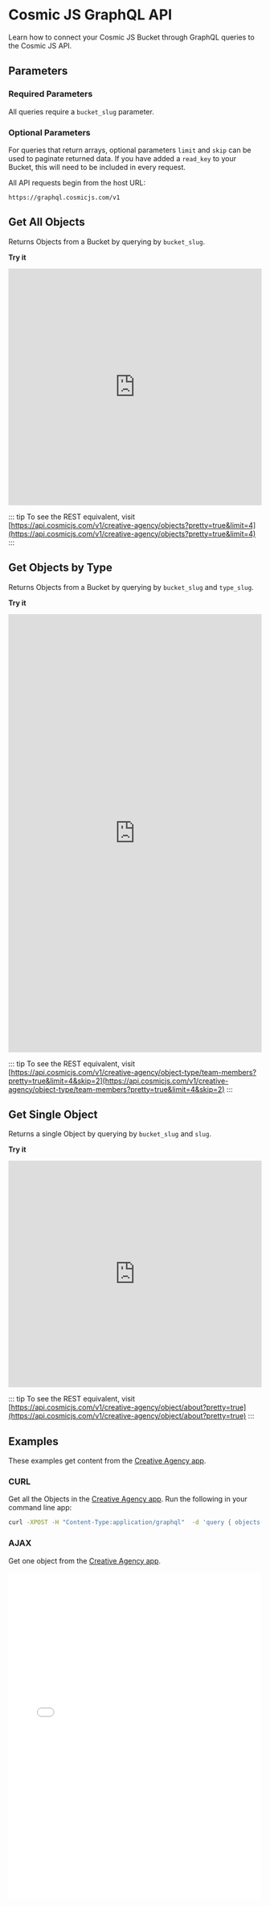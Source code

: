 # Cosmic JS GraphQL API

Learn how to connect your Cosmic JS Bucket through GraphQL queries to the Cosmic JS API.

## Parameters

### Required Parameters

All queries require a `bucket_slug` parameter.

### Optional Parameters

For queries that return arrays, optional parameters `limit` and `skip` can be used to paginate returned data. If you have added a `read_key` to your Bucket, this will need to be included in every request.

All API requests begin from the host URL:

```
https://graphql.cosmicjs.com/v1
```


## Get All Objects

Returns Objects from a Bucket by querying by `bucket_slug`.

**Try it**

<iframe src="https://graphql.cosmicjs.com/v1?query=%7B%0A%20%20objects(bucket_slug%3A%20%22creative-agency%22%2C%20limit%3A%204)%20%7B%0A%20%20%20%20title%0A%20%20%20%20type_slug%0A%20%20%7D%0A%7D" frameborder="0" style="width: 100%; height: 470px;"></iframe>

::: tip 
To see the REST equivalent, visit [https://api.cosmicjs.com/v1/creative-agency/objects?pretty=true&limit=4](https://api.cosmicjs.com/v1/creative-agency/objects?pretty=true&limit=4)
:::

## Get Objects by Type

Returns Objects from a Bucket by querying by `bucket_slug` and `type_slug`.

**Try it**

<iframe src="https://graphql.cosmicjs.com/v1?query=%7B%0A%20%20objectsByType(bucket_slug%3A%20%22creative-agency%22%2C%20type_slug%3A%20%22team-members%22%2C%20limit%3A%204%2C%20skip%3A%202)%20%7B%0A%20%20%20%20title%0A%20%20%20%20metadata%0A%20%20%20%20type_slug%0A%20%20%7D%0A%7D" frameborder="0" style="width: 100%; height: 870px;"></iframe>

::: tip 
To see the REST equivalent, visit [https://api.cosmicjs.com/v1/creative-agency/object-type/team-members?pretty=true&limit=4&skip=2](https://api.cosmicjs.com/v1/creative-agency/object-type/team-members?pretty=true&limit=4&skip=2)
:::

## Get Single Object

Returns a single Object by querying by `bucket_slug` and `slug`.

**Try it**

<iframe src="https://graphql.cosmicjs.com/v1?query=%7B%0A%20%20object(bucket_slug%3A%20%22creative-agency%22%2C%20slug%3A%20%22about%22)%20%7B%0A%20%20%20%20title%0A%20%20%20%20metadata%0A%20%20%7D%0A%7D" frameborder="0" style="width: 100%; height: 450px;"></iframe>

::: tip 
To see the REST equivalent, visit [https://api.cosmicjs.com/v1/creative-agency/object/about?pretty=true](https://api.cosmicjs.com/v1/creative-agency/object/about?pretty=true)
:::

## Examples

These examples get content from the [Creative Agency app](https://api.cosmicjs.com/apps/creative-agency).

### CURL

Get all the Objects in the [Creative Agency app](/apps/creative-agency). Run the following in your command line app:

```bash
curl -XPOST -H "Content-Type:application/graphql"  -d 'query { objects(bucket_slug: "creative-agency") { title, metadata } }' https://graphql.cosmicjs.com/v1
```

### AJAX

Get one object from the [Creative Agency app](/apps/creative-agency).

<iframe width="100%" height="650" src="//jsfiddle.net/WQXXT/4476/embedded/js,html,result/" allowfullscreen="allowfullscreen" frameborder="0"></iframe>
